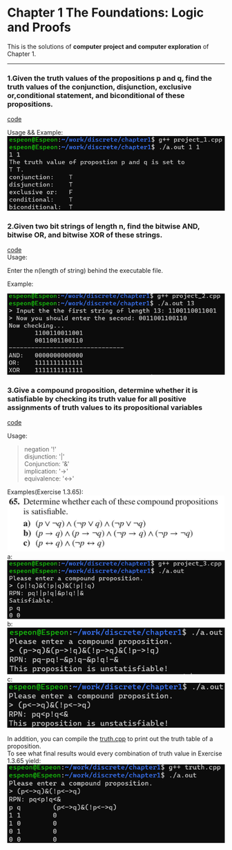 # Chapter 1 The Foundations: Logic and Proofs  

This is the solutions of **computer project and computer exploration** of Chapter 1.  

---

### 1.Given the truth values of the propositions p and q, find the truth values of the conjunction, disjunction, exclusive or,conditional statement, and biconditional of these propositions.  

[code](./project_1.cpp)  

Usage && Example:  
![](./pic/1.png)  



### 2.Given two bit strings of length n, find the bitwise AND, bitwise OR, and bitwise XOR of these strings.  
[code](./project_2.cpp)  
Usage:   

Enter the n(length of string) behind the executable file.  

Example:  

![](./pic/2.png)


### 3.Give a compound proposition, determine whether it is satisfiable by checking its truth value for all positive assignments of truth values to its propositional variables

[code](./project_3.cpp)  

Usage:  
> negation '!'  
> disjunction: '|'  
> Conjunction: '&'  
> implication: '->'  
> equivalence: '<->'  

Examples(Exercise 1.3.65):  
![](./pic/ex65.jpg)
a:  
![](./pic/3a.png)  
b:  
![](./pic/3b.png)  
c:  
![](./pic/3c.png)  

In addition, you can compile the [truth.cpp](./truth.cpp) to print out the truth table of a proposition.  
To see what final results would every combination of truth value in Exercise 1.3.65 yield:  
![](./pic/truth.png)  

